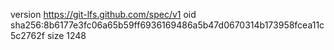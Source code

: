 version https://git-lfs.github.com/spec/v1
oid sha256:8b6177e3fc06a65b59ff6936169486a5b47d0670314b173958fcea11c5c2762f
size 1248
